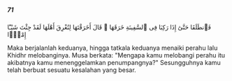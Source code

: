 ##### 71

<span class="ayah">فَٱنطَلَقَا حَتَّىٰٓ إِذَا رَكِبَا فِى ٱلسَّفِينَةِ خَرَقَهَا ۖ قَالَ أَخَرَقْتَهَا لِتُغْرِقَ أَهْلَهَا لَقَدْ جِئْتَ شَيْـًٔا إِمْرًۭا</span>

<span class="ayah_translation">Maka berjalanlah keduanya, hingga tatkala keduanya menaiki perahu lalu Khidhr melobanginya. Musa berkata: "Mengapa kamu melobangi perahu itu akibatnya kamu menenggelamkan penumpangnya?" Sesungguhnya kamu telah berbuat sesuatu kesalahan yang besar.</span>
